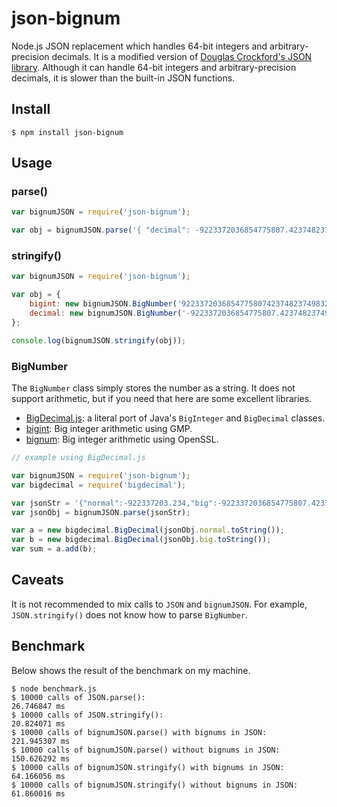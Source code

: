 json-bignum
===========

Node.js JSON replacement which handles 64-bit integers and arbitrary-precision decimals. It is a modified version of [Douglas Crockford's JSON library](https://github.com/douglascrockford/JSON-js). Although it can handle 64-bit integers and arbitrary-precision decimals, it is slower than the built-in JSON functions.

## Install

    $ npm install json-bignum

## Usage

### parse()

```js
var bignumJSON = require('json-bignum');

var obj = bignumJSON.parse('{ "decimal": -9223372036854775807.4237482374983253298159 }');
```

### stringify()

```js
var bignumJSON = require('json-bignum');

var obj = {
    bigint: new bignumJSON.BigNumber('92233720368547758074237482374983253298159'),
    decimal: new bignumJSON.BigNumber('-9223372036854775807.4237482374983253298159'),
};

console.log(bignumJSON.stringify(obj));
```

### BigNumber

The ```BigNumber``` class simply stores the number as a string. It does not support arithmetic, but if you need that here are some excellent libraries.

* [BigDecimal.js](https://github.com/iriscouch/bigdecimal.js): a literal port of Java's ```BigInteger``` and ```BigDecimal``` classes.
* [bigint](https://github.com/substack/node-bigint): Big integer arithmetic using GMP.
* [bignum](https://github.com/justmoon/node-bignum): Big integer arithmetic using OpenSSL.

```js
// example using BigDecimal.js

var bignumJSON = require('json-bignum');
var bigdecimal = require('bigdecimal');

var jsonStr = '{"normal":-922337203.234,"big":-9223372036854775807.4237482374983253298159}';
var jsonObj = bignumJSON.parse(jsonStr);

var a = new bigdecimal.BigDecimal(jsonObj.normal.toString());
var b = new bigdecimal.BigDecimal(jsonObj.big.toString());
var sum = a.add(b);
```

## Caveats

It is not recommended to mix calls to ```JSON``` and ```bignumJSON```. For example, ```JSON.stringify()``` does not know how to parse ```BigNumber```.

## Benchmark

Below shows the result of the benchmark on my machine.

    $ node benchmark.js
    $ 10000 calls of JSON.parse():                                   26.746847 ms
    $ 10000 calls of JSON.stringify():                               20.824071 ms
    $ 10000 calls of bignumJSON.parse() with bignums in JSON:        221.945307 ms
    $ 10000 calls of bignumJSON.parse() without bignums in JSON:     150.626292 ms
    $ 10000 calls of bignumJSON.stringify() with bignums in JSON:    64.166056 ms
    $ 10000 calls of bignumJSON.stringify() without bignums in JSON: 61.860016 ms
